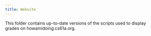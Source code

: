 ```yaml
---
title: Website
---
```


This folder contains up-to-date versions of the scripts used to display grades on howamidoing.cs61a.org.
